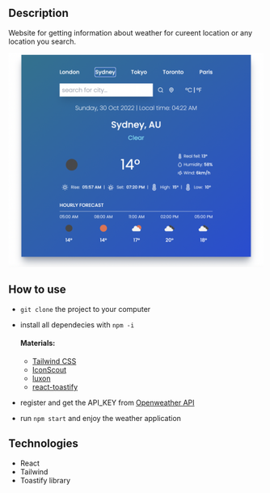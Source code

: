 ## Description

Website for getting information about weather for cureent location or any location you search.

![Project](src/images/screenshot.png)



## How to use
* `git clone` the project to your computer
* install all dependecies with `npm -i`
  #### Materials: 
  * [Tailwind CSS](https://tailwindcss.com/docs/guides/create-react-app)
  * [IconScout](https://iconscout.com/unicons)
  * [luxon](https://www.npmjs.com/package/luxon)
  * [react-toastify](https://www.npmjs.com/package/react-t...)

* register and get the API_KEY from [Openweather API](https://openweathermap.org/)
* run `npm start` and enjoy the weather application

## Technologies 
* React
* Tailwind
* Toastify library
